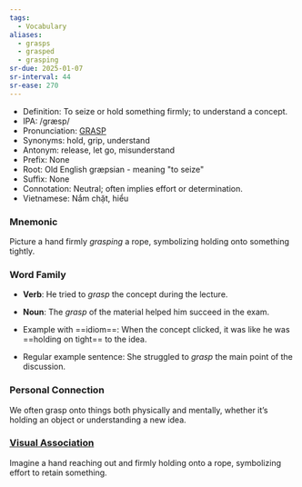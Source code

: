 ```yaml
---
tags:
  - Vocabulary
aliases:
  - grasps
  - grasped
  - grasping
sr-due: 2025-01-07
sr-interval: 44
sr-ease: 270
---
```

- Definition: To seize or hold something firmly; to understand a concept.
- IPA: /ɡræsp/
- Pronunciation: [GRASP](https://www.google.com/search?q=how+to+pronounce+grasp)
- Synonyms: hold, grip, understand
- Antonym: release, let go, misunderstand
- Prefix: None
- Root: Old English græpsian - meaning "to seize"
- Suffix: None
- Connotation: Neutral; often implies effort or determination.
- Vietnamese: Nắm chặt, hiểu

### Mnemonic

Picture a hand firmly *grasping* a rope, symbolizing holding onto something tightly.

### Word Family

- **Verb**: He tried to *grasp* the concept during the lecture.
- **Noun**: The *grasp* of the material helped him succeed in the exam.

- Example with ==idiom==: When the concept clicked, it was like he was ==holding on tight== to the idea.
- Regular example sentence: She struggled to *grasp* the main point of the discussion.

### Personal Connection

We often grasp onto things both physically and mentally, whether it’s holding an object or understanding a new idea.

### [Visual Association](https://www.google.com/search?tbm=isch&q=grasp)

Imagine a hand reaching out and firmly holding onto a rope, symbolizing effort to retain something.
